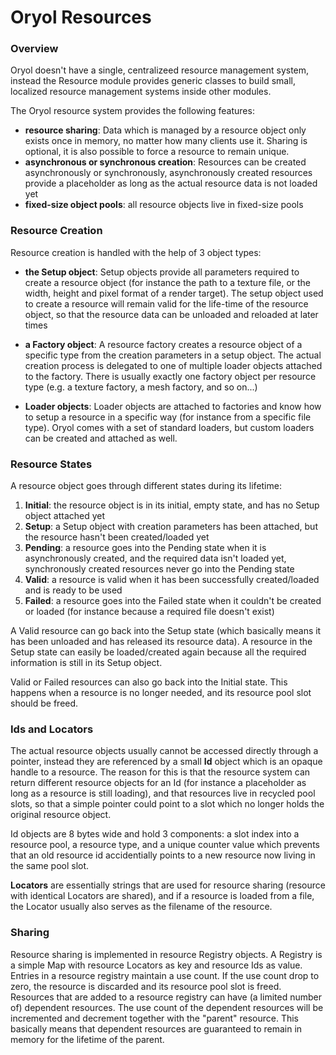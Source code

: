 # Oryol Resources

### Overview

Oryol doesn't have a single, centralizeed resource management system, instead the Resource module
provides generic classes to build small, localized resource management systems inside other modules.

The Oryol resource system provides the following features:

- **resource sharing**: Data which is managed by a resource object only exists once in memory, no
matter how many clients use it. Sharing is optional, it is also possible to force a resource to remain unique.
- **asynchronous or synchronous creation**: Resources can be created asynchronously or synchronously,
asynchronously created resources provide a placeholder as long as the actual resource data is not loaded yet
- **fixed-size object pools**: all resource objects live in fixed-size pools

### Resource Creation

Resource creation is handled with the help of 3 object types:

- **the Setup object**: Setup objects provide all parameters required to create a resource object (for instance
the path to a texture file, or the width, height and pixel format of a render target). The setup object used 
to create a resource will remain valid for the life-time of the resource object, so that the resource data 
can be unloaded and reloaded at later times

- **a Factory object**: A resource factory creates a resource object of a specific type from the creation parameters in a setup object. The actual creation process is delegated to one of multiple loader objects attached to the factory. There is usually exactly one factory object per resource type (e.g. a texture factory, a mesh factory, and so on...)

- **Loader objects**: Loader objects are attached to factories and know how to setup a resource in a specific way
(for instance from a specific file type). Oryol comes with a set of standard loaders, but custom loaders can be
created and attached as well.

### Resource States

A resource object goes through different states during its lifetime:

1. **Initial**: the resource object is in its initial, empty state, and has no Setup object attached yet
2. **Setup**: a Setup object with creation parameters has been attached, but the resource hasn't been 
created/loaded yet
3. **Pending**: a resource goes into the Pending state when it is asynchronously created, and the required
data isn't loaded yet, synchronously created resources never go into the Pending state
4. **Valid**: a resource is valid when it has been successfully created/loaded and is ready to be used
5. **Failed**: a resource goes into the Failed state when it couldn't be created or loaded (for instance because
a required file doesn't exist)

A Valid resource can go back into the Setup state (which basically means it has been unloaded and has
released its resource data). A resource in the Setup state can easily be loaded/created again because all the
required information is still in its Setup object.

Valid or Failed resources can also go back into the Initial state. This happens when a resource is no longer
needed, and its resource pool slot should be freed.

### Ids and Locators

The actual resource objects usually cannot be accessed directly through a pointer, instead they are 
referenced by a small **Id** object which is an opaque handle to a resource. The reason for this is 
that the resource system can return different resource objects for an Id (for instance a placeholder 
as long as a resource is still loading), and that resources live in recycled pool slots, so that a 
simple pointer could point to a slot which no longer holds the original resource object.

Id objects are 8 bytes wide and hold 3 components: a slot index into a resource pool,
a resource type, and a unique counter value which prevents that an old resource id accidentially 
points to a new resource now living in the same pool slot.

**Locators** are essentially strings that are used for resource sharing (resource with identical 
Locators are shared), and if a resource is loaded from a file, the Locator usually also serves
as the filename of the resource.

### Sharing

Resource sharing is implemented in resource Registry objects. A Registry is a simple Map with resource Locators as key and resource Ids as value. Entries in a resource registry maintain a use count. If the use count
drop to zero, the resource is discarded and its resource pool slot is freed. Resources that are added to a resource registry can have (a limited number of) dependent resources. The use count of the dependent resources will be incremented and decrement together with the "parent" resource. This basically means that dependent resources are
guaranteed to remain in memory for the lifetime of the parent.
